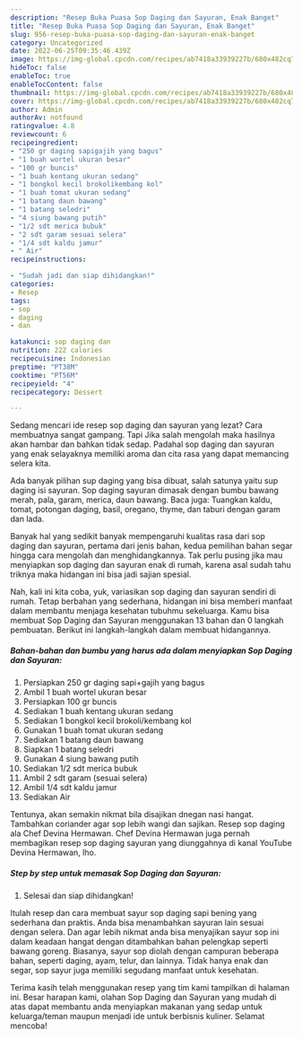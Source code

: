 ```yaml
---
description: "Resep Buka Puasa Sop Daging dan Sayuran, Enak Banget"
title: "Resep Buka Puasa Sop Daging dan Sayuran, Enak Banget"
slug: 956-resep-buka-puasa-sop-daging-dan-sayuran-enak-banget
category: Uncategorized
date: 2022-06-25T09:35:46.439Z
image: https://img-global.cpcdn.com/recipes/ab7418a33939227b/680x482cq70/sop-daging-dan-sayuran-foto-resep-utama.jpg
hideToc: false
enableToc: true
enableTocContent: false
thumbnail: https://img-global.cpcdn.com/recipes/ab7418a33939227b/680x482cq70/sop-daging-dan-sayuran-foto-resep-utama.jpg
cover: https://img-global.cpcdn.com/recipes/ab7418a33939227b/680x482cq70/sop-daging-dan-sayuran-foto-resep-utama.jpg
author: Admin
authorAv: notfound
ratingvalue: 4.8
reviewcount: 6
recipeingredient:
- "250 gr daging sapigajih yang bagus"
- "1 buah wortel ukuran besar"
- "100 gr buncis"
- "1 buah kentang ukuran sedang"
- "1 bongkol kecil brokolikembang kol"
- "1 buah tomat ukuran sedang"
- "1 batang daun bawang"
- "1 batang seledri"
- "4 siung bawang putih"
- "1/2 sdt merica bubuk"
- "2 sdt garam sesuai selera"
- "1/4 sdt kaldu jamur"
- " Air"
recipeinstructions:

- "Sudah jadi dan siap dihidangkan!"
categories:
- Resep
tags:
- sop
- daging
- dan

katakunci: sop daging dan 
nutrition: 222 calories
recipecuisine: Indonesian
preptime: "PT38M"
cooktime: "PT56M"
recipeyield: "4"
recipecategory: Dessert

---
```



Sedang mencari ide resep sop daging dan sayuran yang lezat? Cara membuatnya sangat gampang. Tapi Jika salah mengolah maka hasilnya akan hambar dan bahkan tidak sedap. Padahal sop daging dan sayuran yang enak selayaknya memiliki aroma dan cita rasa yang dapat memancing selera kita.


Ada banyak pilihan sup daging yang bisa dibuat, salah satunya yaitu sup daging isi sayuran. Sop daging sayuran dimasak dengan bumbu bawang merah, pala, garam, merica, daun bawang. Baca juga: Tuangkan kaldu, tomat, potongan daging, basil, oregano, thyme, dan taburi dengan garam dan lada.

Banyak hal yang sedikit banyak mempengaruhi kualitas rasa dari sop daging dan sayuran, pertama dari jenis bahan, kedua pemilihan bahan segar hingga cara mengolah dan menghidangkannya. Tak perlu pusing jika mau menyiapkan sop daging dan sayuran enak di rumah, karena asal sudah tahu triknya maka hidangan ini bisa jadi sajian spesial.


Nah, kali ini kita coba, yuk, variasikan sop daging dan sayuran sendiri di rumah. Tetap berbahan yang sederhana, hidangan ini bisa memberi manfaat dalam membantu menjaga kesehatan tubuhmu sekeluarga. Kamu bisa membuat Sop Daging dan Sayuran menggunakan 13 bahan dan 0 langkah pembuatan. Berikut ini langkah-langkah dalam membuat hidangannya.

<!--inarticleads1-->

##### Bahan-bahan dan bumbu yang harus ada dalam menyiapkan Sop Daging dan Sayuran:

1. Persiapkan 250 gr daging sapi+gajih yang bagus
1. Ambil 1 buah wortel ukuran besar
1. Persiapkan 100 gr buncis
1. Sediakan 1 buah kentang ukuran sedang
1. Sediakan 1 bongkol kecil brokoli/kembang kol
1. Gunakan 1 buah tomat ukuran sedang
1. Sediakan 1 batang daun bawang
1. Siapkan 1 batang seledri
1. Gunakan 4 siung bawang putih
1. Sediakan 1/2 sdt merica bubuk
1. Ambil 2 sdt garam (sesuai selera)
1. Ambil 1/4 sdt kaldu jamur
1. Sediakan  Air


Tentunya, akan semakin nikmat bila disajikan dnegan nasi hangat. Tambahkan coriander agar sop lebih wangi dan sajikan. Resep sop daging ala Chef Devina Hermawan. Chef Devina Hermawan juga pernah membagikan resep sop daging sayuran yang diunggahnya di kanal YouTube Devina Hermawan, lho. 

<!--inarticleads2-->

##### Step by step untuk memasak Sop Daging dan Sayuran:


1. Selesai dan siap dihidangkan!

Itulah resep dan cara membuat sayur sop daging sapi bening yang sederhana dan praktis. Anda bisa menambahkan sayuran lain sesuai dengan selera. Dan agar lebih nikmat anda bisa menyajikan sayur sop ini dalam keadaan hangat dengan ditambahkan bahan pelengkap seperti bawang goreng. Biasanya, sayur sop diolah dengan campuran beberapa bahan, seperti daging, ayam, telur, dan lainnya. Tidak hanya enak dan segar, sop sayur juga memiliki segudang manfaat untuk kesehatan. 

Terima kasih telah menggunakan resep yang tim kami tampilkan di halaman ini. Besar harapan kami, olahan Sop Daging dan Sayuran yang mudah di atas dapat membantu anda menyiapkan makanan yang sedap untuk keluarga/teman maupun menjadi ide untuk berbisnis kuliner. Selamat mencoba!
